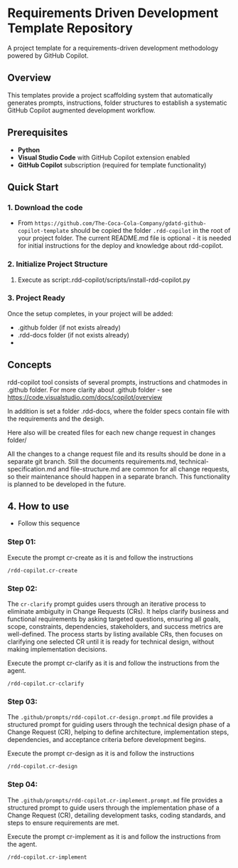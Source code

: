# Requirements Driven Development Template Repository

A project template for a requirements-driven development methodology powered by GitHub Copilot.

## Overview

This templates provide a  project scaffolding system that automatically generates prompts, instructions, folder structures to establish a systematic GitHub Copilot augmented development workflow.

## Prerequisites

- **Python**
- **Visual Studio Code** with GitHub Copilot extension enabled
- **GitHub Copilot** subscription (required for template functionality)

## Quick Start

### 1. Download the code

- From `https://github.com/The-Coca-Cola-Company/gdatd-github-copilot-template` should be copied the folder `.rdd-copilot` in the root of your project folder. The current README.md file is optional - it is needed for initial instructions for the deploy and knowledge about rdd-copilot. 

### 2. Initialize Project Structure

1. Execute as script:.rdd-copilot/scripts/install-rdd-copilot.py

### 3. Project Ready

Once the setup completes, in your project will be added:
- .github folder (if not exists already)
- .rdd-docs folder (if not exists already)
- 
## Concepts

rdd-copilot tool consists of several prompts, instructions and chatmodes in .github folder. For more clarity about .github folder - see https://code.visualstudio.com/docs/copilot/overview 

In addition is set a folder .rdd-docs, where the folder specs contain file with the requirements and the desigh.

Here also will be created files for each new change request in changes folder/

All the changes to a change request file and its results should be done in a separate git branch. Still the documents requirements.md, technical-specification.md and file-structure.md are common for all change requests, so their maintenance should happen in a separate branch. This functionality is planned to be developed in the future.


## 4. How to use

- Follow this sequence

### Step 01: 

Execute the prompt cr-create as it is and follow the instructions

```
/rdd-copilot.cr-create
```

### Step 02:

The `cr-clarify` prompt guides users through an iterative process to eliminate ambiguity in Change Requests (CRs). It helps clarify business and functional requirements by asking targeted questions, ensuring all goals, scope, constraints, dependencies, stakeholders, and success metrics are well-defined. The process starts by listing available CRs, then focuses on clarifying one selected CR until it is ready for technical design, without making implementation decisions.

Execute the prompt cr-clarify as it is and follow the instructions from the agent.

```
/rdd-copilot.cr-cclarify
```

### Step 03:

The `.github/prompts/rdd-copilot.cr-design.prompt.md` file provides a structured prompt for guiding users through the technical design phase of a Change Request (CR), helping to define architecture, implementation steps, dependencies, and acceptance criteria before development begins.

Execute the prompt cr-design as it is and follow the instructions

```
/rdd-copilot.cr-design
```

### Step 04:

The `.github/prompts/rdd-copilot.cr-implement.prompt.md` file provides a structured prompt to guide users through the implementation phase of a Change Request (CR), detailing development tasks, coding standards, and steps to ensure requirements are met.

Execute the prompt cr-implement as it is and follow the instructions from the agent.

```
/rdd-copilot.cr-implement
```




